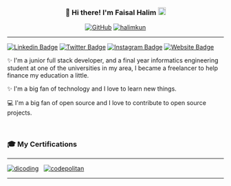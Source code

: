 <h3 align="center">
👋 Hi there! I'm Faisal Halim  <img src="https://hatscripts.github.io/circle-flags/flags/id.svg" width="18" />  
</h3>

<!-- <p align="center">
  <a href="https://www.halimkun.com">Website</a> • 
  <a href="https://twitter.com/hlmkun">Twitter</a> • 
  <a href="https://www.instagram.com/hlmkun/">Instagram</a>
</p> -->

<p align="center"> <a href="https://github.com/halimkun"><img alt="GitHub" src="https://img.shields.io/badge/dynamic/json?logo=github&label=Followers&labelColor=282c34&color=181717&query=%24.data.totalSubs&url=https%3A%2F%2Fapi.spencerwoo.com%2Fsubstats%2F%3Fsource%3Dgithub%26queryKey%3Dhalimkun&longCache=true"/></a> <a href="https://github.com/halimkun"><img src="https://komarev.com/ghpvc/?username=halimkun&label=Visitors" alt="halimkun" /></a> </p>

---

[![Linkedin Badge](https://img.shields.io/badge/-halimkun-blue?style=flat&logo=Linkedin&logoColor=white&link=https://www.linkedin.com/in/halimkun/)](https://www.linkedin.com/in/halimkun/)
[![Twitter Badge](https://img.shields.io/badge/-@hlmkun-1ca0f1?style=flat&labelColor=1ca0f1&logo=twitter&logoColor=white&link=https://twitter.com/hlmkun)](https://twitter.com/hlmkun)
[![Instagram Badge](https://img.shields.io/badge/-@hlmkun-dd3a7b?style=flat&logo=instagram&logoColor=white&link=https://instagram.com/hlmkun/)](https://instagram.com/hlmkun)
[![Website Badge](https://img.shields.io/badge/-halimkun.com-52575D?style=flat&logo=Google-Chrome&logoColor=white&link=https://halimkun.com)](https://halimkun.com)

✨ I'm a junior full stack developer, and a final year informatics engineering student at one of the universities in my area, I became a freelancer to help finance my education a little. 

✨ I'm a big fan of technology and I love to learn new things.

💻 I'm a big fan of open source and I love to contribute to open source projects.

<br/>

###  **🎓 My Certifications**
---

[![dicoding](https://img.shields.io/badge/dicoding-203354?style=for-the-badge)](./SERTIFICATIONS.md) &nbsp;
[![codepolitan](https://img.shields.io/badge/codepolitan-008080?style=for-the-badge)](https://www.codepolitan.com) &nbsp;

---
